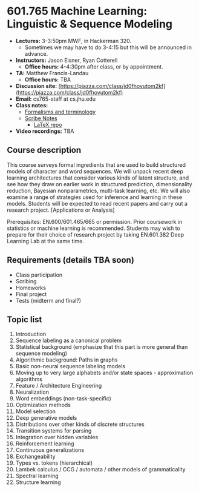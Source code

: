 # 601.765 Machine Learning: Linguistic & Sequence Modeling

* **Lectures:** 3-3:50pm MWF, in Hackerman 320.
  * Sometimes we may have to do 3-4:15 but this will be announced in advance.
* **Instructors:** Jason Eisner, Ryan Cotterell
  * **Office hours:** 4-4:30pm after class, or by appointment.
* **TA:** Matthew Francis-Landau
  * **Office hours:** TBA
* **Discussion site:** [https://piazza.com/class/jd0fhovutom2kf](https://piazza.com/class/jd0fhovutom2kf)
* **Email:** cs765-staff at cs.jhu.edu
* **Class notes:**
  * [Formalisms and terminology](https://github.com/seq2class/scribe-notes/blob/master/formalisms.pdf)
  * [Scribe Notes](https://seq2class.github.io/scribe-notes/)
    * [LaTeX repo](https://github.com/seq2class/scribe-notes)
* **Video recordings:** TBA

## Course description

This course surveys formal ingredients that are used to build structured models of character and word sequences. We will unpack recent deep learning architectures that consider various kinds of latent structure, and see how they draw on earlier work in structured prediction, dimensionality reduction, Bayesian nonparametrics, multi-task learning, etc. We will also examine a range of strategies used for inference and learning in these models. Students will be expected to read recent papers and carry out a research project. [Applications or Analysis]

Prerequisites: EN.600/601.465/665 or permission. Prior coursework in statistics or machine learning is recommended. Students may wish to prepare for their choice of research project by taking EN.601.382 Deep Learning Lab at the same time.

## Requirements (details TBA soon)

* Class participation
* Scribing
* Homeworks
* Final project
* Tests (midterm and final?)

## Topic list

1. Introduction
2. Sequence labeling as a canonical problem
3. Statistical background (emphasize that this part is more general than sequence modeling)
4. Algorithmic background: Paths in graphs
5. Basic non-neural sequence labeling models
6. Moving up to very large alphabets and/or state spaces - approximation algorithms
7. Feature / Architecture Engineering
8. Neuralization
9. Word embeddings (non-task-specific)
10. Optimization methods
11. Model selection
12. Deep generative models
13. Distributions over other kinds of discrete structures
14. Transition systems for parsing
15. Integration over hidden variables
16. Reinforcement learning
17. Continuous generalizations
18. Exchangeability
19. Types vs. tokens (hierarchical)
20. Lambek calculus / CCG / automata / other models of grammaticality
21. Spectral learning
22. Structure learning
